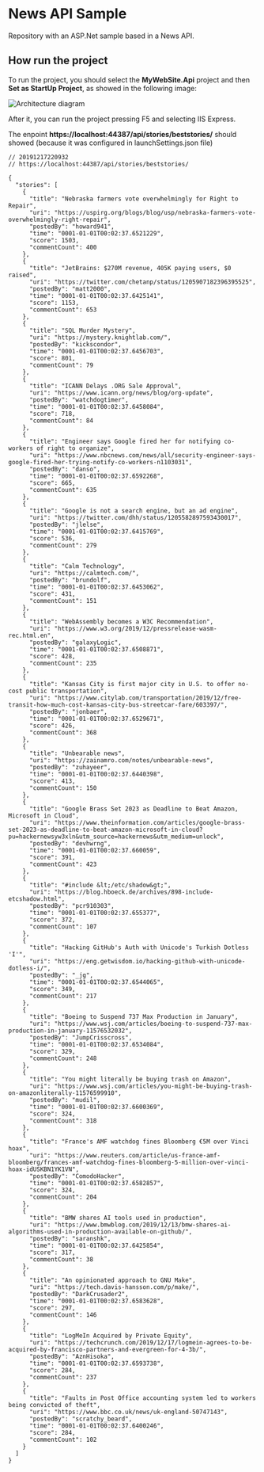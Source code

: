 # News API Sample

Repository with an ASP.Net sample based in a News API.

## How run the project

To run the project, you should select the **MyWebSite.Api** project and then **Set as StartUp Project**, as showed in the following image:


![Architecture diagram](images/img1.png)

After it, you can run the project pressing F5 and selecting IIS Express.

The enpoint **https://localhost:44387/api/stories/beststories/** should showed (because it was configured in launchSettings.json file)


    // 20191217220932
    // https://localhost:44387/api/stories/beststories/

    {
      "stories": [
        {
          "title": "Nebraska farmers vote overwhelmingly for Right to Repair",
          "uri": "https://uspirg.org/blogs/blog/usp/nebraska-farmers-vote-overwhelmingly-right-repair",
          "postedBy": "howard941",
          "time": "0001-01-01T00:02:37.6521229",
          "score": 1503,
          "commentCount": 400
        },
        {
          "title": "JetBrains: $270M revenue, 405K paying users, $0 raised",
          "uri": "https://twitter.com/chetanp/status/1205907182396395525",
          "postedBy": "matt2000",
          "time": "0001-01-01T00:02:37.6425141",
          "score": 1153,
          "commentCount": 653
        },
        {
          "title": "SQL Murder Mystery",
          "uri": "https://mystery.knightlab.com/",
          "postedBy": "kickscondor",
          "time": "0001-01-01T00:02:37.6456703",
          "score": 801,
          "commentCount": 79
        },
        {
          "title": "ICANN Delays .ORG Sale Approval",
          "uri": "https://www.icann.org/news/blog/org-update",
          "postedBy": "watchdogtimer",
          "time": "0001-01-01T00:02:37.6458084",
          "score": 718,
          "commentCount": 84
        },
        {
          "title": "Engineer says Google fired her for notifying co-workers of right to organize",
          "uri": "https://www.nbcnews.com/news/all/security-engineer-says-google-fired-her-trying-notify-co-workers-n1103031",
          "postedBy": "danso",
          "time": "0001-01-01T00:02:37.6592268",
          "score": 665,
          "commentCount": 635
        },
        {
          "title": "Google is not a search engine, but an ad engine",
          "uri": "https://twitter.com/dhh/status/1205582897593430017",
          "postedBy": "jlelse",
          "time": "0001-01-01T00:02:37.6415769",
          "score": 536,
          "commentCount": 279
        },
        {
          "title": "Calm Technology",
          "uri": "https://calmtech.com/",
          "postedBy": "brundolf",
          "time": "0001-01-01T00:02:37.6453062",
          "score": 431,
          "commentCount": 151
        },
        {
          "title": "WebAssembly becomes a W3C Recommendation",
          "uri": "https://www.w3.org/2019/12/pressrelease-wasm-rec.html.en",
          "postedBy": "galaxyLogic",
          "time": "0001-01-01T00:02:37.6508871",
          "score": 428,
          "commentCount": 235
        },
        {
          "title": "Kansas City is first major city in U.S. to offer no-cost public transportation",
          "uri": "https://www.citylab.com/transportation/2019/12/free-transit-how-much-cost-kansas-city-bus-streetcar-fare/603397/",
          "postedBy": "jonbaer",
          "time": "0001-01-01T00:02:37.6529671",
          "score": 426,
          "commentCount": 368
        },
        {
          "title": "Unbearable news",
          "uri": "https://zainamro.com/notes/unbearable-news",
          "postedBy": "zuhayeer",
          "time": "0001-01-01T00:02:37.6440398",
          "score": 413,
          "commentCount": 150
        },
        {
          "title": "Google Brass Set 2023 as Deadline to Beat Amazon, Microsoft in Cloud",
          "uri": "https://www.theinformation.com/articles/google-brass-set-2023-as-deadline-to-beat-amazon-microsoft-in-cloud?pu=hackernewsyw3xln&utm_source=hackernews&utm_medium=unlock",
          "postedBy": "devhwrng",
          "time": "0001-01-01T00:02:37.660059",
          "score": 391,
          "commentCount": 423
        },
        {
          "title": "#include &lt;/etc/shadow&gt;",
          "uri": "https://blog.hboeck.de/archives/898-include-etcshadow.html",
          "postedBy": "pcr910303",
          "time": "0001-01-01T00:02:37.655377",
          "score": 372,
          "commentCount": 107
        },
        {
          "title": "Hacking GitHub's Auth with Unicode's Turkish Dotless 'I'",
          "uri": "https://eng.getwisdom.io/hacking-github-with-unicode-dotless-i/",
          "postedBy": "_jg",
          "time": "0001-01-01T00:02:37.6544065",
          "score": 349,
          "commentCount": 217
        },
        {
          "title": "Boeing to Suspend 737 Max Production in January",
          "uri": "https://www.wsj.com/articles/boeing-to-suspend-737-max-production-in-january-11576532032",
          "postedBy": "JumpCrisscross",
          "time": "0001-01-01T00:02:37.6534084",
          "score": 329,
          "commentCount": 248
        },
        {
          "title": "You might literally be buying trash on Amazon",
          "uri": "https://www.wsj.com/articles/you-might-be-buying-trash-on-amazonliterally-11576599910",
          "postedBy": "mudil",
          "time": "0001-01-01T00:02:37.6600369",
          "score": 324,
          "commentCount": 318
        },
        {
          "title": "France's AMF watchdog fines Bloomberg €5M over Vinci hoax",
          "uri": "https://www.reuters.com/article/us-france-amf-bloomberg/frances-amf-watchdog-fines-bloomberg-5-million-over-vinci-hoax-idUSKBN1YK1VN",
          "postedBy": "ComodoHacker",
          "time": "0001-01-01T00:02:37.6582857",
          "score": 324,
          "commentCount": 204
        },
        {
          "title": "BMW shares AI tools used in production",
          "uri": "https://www.bmwblog.com/2019/12/13/bmw-shares-ai-algorithms-used-in-production-available-on-github/",
          "postedBy": "saranshk",
          "time": "0001-01-01T00:02:37.6425854",
          "score": 317,
          "commentCount": 38
        },
        {
          "title": "An opinionated approach to GNU Make",
          "uri": "https://tech.davis-hansson.com/p/make/",
          "postedBy": "DarkCrusader2",
          "time": "0001-01-01T00:02:37.6583628",
          "score": 297,
          "commentCount": 146
        },
        {
          "title": "LogMeIn Acquired by Private Equity",
          "uri": "https://techcrunch.com/2019/12/17/logmein-agrees-to-be-acquired-by-francisco-partners-and-evergreen-for-4-3b/",
          "postedBy": "AznHisoka",
          "time": "0001-01-01T00:02:37.6593738",
          "score": 284,
          "commentCount": 237
        },
        {
          "title": "Faults in Post Office accounting system led to workers being convicted of theft",
          "uri": "https://www.bbc.co.uk/news/uk-england-50747143",
          "postedBy": "scratchy_beard",
          "time": "0001-01-01T00:02:37.6400246",
          "score": 284,
          "commentCount": 102
        }
      ]
    }
